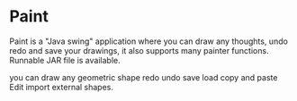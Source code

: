 # Paint
Paint is a "Java swing" application where you can draw any thoughts, undo redo and save your drawings, it also supports many painter functions. Runnable JAR file is available.

you can draw any geometric shape
redo
undo
save
load
copy and paste
Edit
import external shapes.
